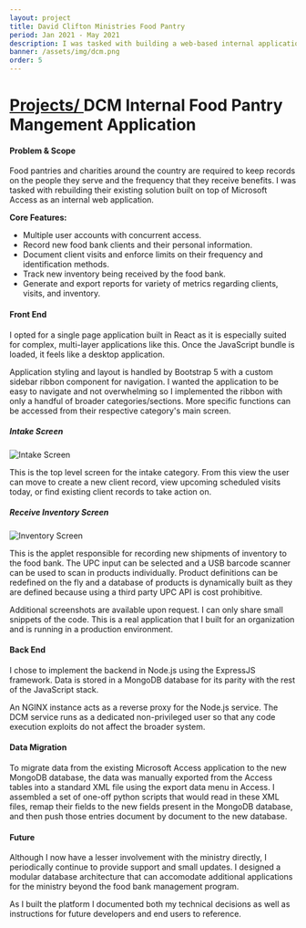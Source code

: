 ```yaml
---
layout: project
title: David Clifton Ministries Food Pantry
period: Jan 2021 - May 2021
description: I was tasked with building a web-based internal application that would replace their aging MS Access solution used to manage food pantry clients, visits, inventory, etc.
banner: /assets/img/dcm.png
order: 5
---
```


<h1 class="px-4"><span class="h4 text-secondary"><a href="{{ '/projects/' | relative_url }}"><i class="fas fa-folder-open mr-2"></i>Projects/ </a></span>DCM Internal Food Pantry Mangement Application</h1>

<div class="card bg-primary shadow-soft border-light mb-4">
  <div class="card-body">
    <h4>Problem & Scope</h4>
    <p>
      Food pantries and charities around the country are required to keep records on the people they serve and the frequency that they receive benefits.
      I was tasked with rebuilding their existing solution built on top of Microsoft Access as an internal web application.
    </p>
    <strong>Core Features:</strong>
    <ul>
      <li>Multiple user accounts with concurrent access.</li>
      <li>Record new food bank clients and their personal information.</li>
      <li>Document client visits and enforce limits on their frequency and identification methods.</li>
      <li>Track new inventory being received by the food bank.</li>
      <li>Generate and export reports for variety of metrics regarding clients, visits, and inventory.</li>
    </ul>
  </div>
</div>

<div class="card bg-primary shadow-soft border-light mb-4">
  <div class="card-body">
    <h4>Front End</h4>
    <p>
      I opted for a single page application built in React as it is especially suited for complex, multi-layer applications like this.
      Once the JavaScript bundle is loaded, it feels like a desktop application.
    </p>
    <p>
      Application styling and layout is handled by Bootstrap 5 with a custom sidebar ribbon component for navigation.
      I wanted the application to be easy to navigate and not overwhelming so I implemented the ribbon with only a handful of broader categories/sections.
      More specific functions can be accessed from their respective category's main screen.
    </p>
    <h5>Intake Screen</h5>
    <img src="{{ '/assets/img/dcmintake.png' | relative_url }}" alt="Intake Screen" class="img-responsive rounded shadow-light"/>
    <p>
      This is the top level screen for the intake category.
      From this view the user can move to create a new client record, view upcoming scheduled visits today, or find existing client records to take action on.
    </p>
    <h5>Receive Inventory Screen</h5>
    <img src="{{ '/assets/img/dcminventory.png' | relative_url }}" alt="Inventory Screen" class="img-responsive rounded shadow-light"/>
    <p>
      This is the applet responsible for recording new shipments of inventory to the food bank.
      The UPC input can be selected and a USB barcode scanner can be used to scan in products individually.
      Product definitions can be redefined on the fly and a database of products is dynamically built as they are defined because using a third party UPC API is cost prohibitive.
    </p>
    <p>
      Additional screenshots are available upon request.
      I can only share small snippets of the code.
      This is a real application that I built for an organization and is running in a production environment.
    </p>
  </div>
</div>

<div class="card bg-primary shadow-soft border-light mb-4">
  <div class="card-body">
    <h4>Back End</h4>
    <p>
      I chose to implement the backend in Node.js using the ExpressJS framework.
      Data is stored in a MongoDB database for its parity with the rest of the JavaScript stack.
    </p>
    <p>
      An NGINX instance acts as a reverse proxy for the Node.js service.
      The DCM service runs as a dedicated non-privileged user so that any code execution exploits do not affect the broader system.
    </p>
  </div>
</div>

<div class="card bg-primary shadow-soft border-light mb-4">
  <div class="card-body">
    <h4>Data Migration</h4>
    <p class="card-text">
      To migrate data from the existing Microsoft Access application to the new MongoDB database, the data was manually exported from the Access tables into a standard XML file using the export data menu in Access.
      I assembled a set of one-off python scripts that would read in these XML files, remap their fields to the new fields present in the MongoDB database, and then push those entries document by document to the new database.
    </p>
  </div>
</div>

<div class="card bg-primary shadow-soft border-light mb-4">
  <div class="card-body">
    <h4>Future</h4>
    <p>
      Although I now have a lesser involvement with the ministry directly, I periodically continue to provide support and small updates.
      I designed a modular database architecture that can accomodate additional applications for the ministry beyond the food bank management program.
    </p>
    <p class="card-text">
      As I built the platform I documented both my technical decisions as well as instructions for future developers and end users to reference.
    </p>
  </div>
</div>
